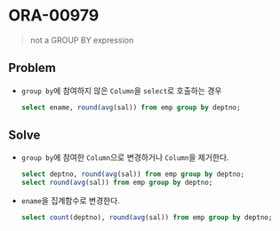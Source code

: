 # ORA-00979

> not a GROUP BY expression

## Problem

* `group by`에 참여하지 않은 `Column`을 `select`로 호출하는 경우

  ```sql
  select ename, round(avg(sal)) from emp group by deptno;
  ```

## Solve

* `group by`에 참여한 `Column`으로 변경하거나 `Column`을 제거한다.

  ```sql
  select deptno, round(avg(sal)) from emp group by deptno;
  select round(avg(sal)) from emp group by deptno;
  ```

* `ename`을 집계함수로 변경한다.

  ```sql
  select count(deptno), round(avg(sal)) from emp group by deptno;
  ```
